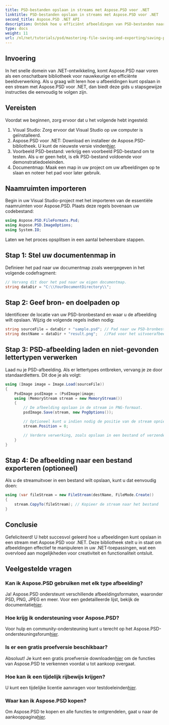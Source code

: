 ```yaml
---
title: PSD-bestanden opslaan in streams met Aspose.PSD voor .NET
linktitle: PSD-bestanden opslaan in streams met Aspose.PSD voor .NET
second_title: Aspose.PSD .NET API
description: Ontdek hoe u efficiënt afbeeldingen van PSD-bestanden naar streams kunt opslaan met Aspose.PSD voor .NET. Deze uitgebreide stapsgewijze handleiding behandelt vereisten, codes en technieken.
type: docs
weight: 11
url: /nl/net/tutorials/psd/mastering-file-saving-and-exporting/saving-psd-files-to-streams/
---
```

## Invoering

In het snelle domein van .NET-ontwikkeling, komt Aspose.PSD naar voren als een onschatbare bibliotheek voor nauwkeurige en efficiënte beeldverwerking. Als u graag wilt leren hoe u afbeeldingen kunt opslaan in een stream met Aspose.PSD voor .NET, dan biedt deze gids u stapsgewijze instructies die eenvoudig te volgen zijn.

## Vereisten

Voordat we beginnen, zorg ervoor dat u het volgende hebt ingesteld:

1. Visual Studio: Zorg ervoor dat Visual Studio op uw computer is geïnstalleerd.
2.  Aspose.PSD voor .NET: Download en installeer de Aspose.PSD-bibliotheek. U kunt de nieuwste versie vinden[hier](https://releases.aspose.com/psd/net/).
3. Voorbeeld PSD-bestand: verkrijg een voorbeeld PSD-bestand om te testen. Als u er geen hebt, is elk PSD-bestand voldoende voor demonstratiedoeleinden.
4. Documentmap: Maak een map in uw project om uw afbeeldingen op te slaan en noteer het pad voor later gebruik.

## Naamruimten importeren

Begin in uw Visual Studio-project met het importeren van de essentiële naamruimten voor Aspose.PSD. Plaats deze regels bovenaan uw codebestand:

```csharp
using Aspose.PSD.FileFormats.Psd;
using Aspose.PSD.ImageOptions;
using System.IO;
```

Laten we het proces opsplitsen in een aantal beheersbare stappen.

## Stap 1: Stel uw documentenmap in

Definieer het pad naar uw documentmap zoals weergegeven in het volgende codefragment:

```csharp
// Vervang dit door het pad naar uw eigen documentmap.
string dataDir = "C:\\YourDocumentDirectory\\";
```

## Stap 2: Geef bron- en doelpaden op

Identificeer de locatie van uw PSD-bronbestand en waar u de afbeelding wilt opslaan. Wijzig de volgende regels indien nodig:

```csharp
string sourceFile = dataDir + "sample.psd"; // Pad naar uw PSD-bronbestand
string destName = dataDir + "result.png";   //Pad voor het uitvoerafbeeldingsbestand
```

## Stap 3: PSD-afbeelding laden en niet-gevonden lettertypen verwerken

Laad nu je PSD-afbeelding. Als er lettertypes ontbreken, vervang je ze door standaardletters. Dit doe je als volgt:

```csharp
using (Image image = Image.Load(sourceFile))
{
    PsdImage psdImage = (PsdImage)image;
    using (MemoryStream stream = new MemoryStream())
    {
        // De afbeelding opslaan in de stream in PNG-formaat.
        psdImage.Save(stream, new PngOptions());

        // Optioneel kunt u indien nodig de positie van de stream opnieuw instellen
        stream.Position = 0;

        // Verdere verwerking, zoals opslaan in een bestand of verzenden via een netwerk, kan hier plaatsvinden.
    }
}
```

## Stap 4: De afbeelding naar een bestand exporteren (optioneel)

Als u de streamuitvoer in een bestand wilt opslaan, kunt u dat eenvoudig doen:

```csharp
using (var fileStream = new FileStream(destName, FileMode.Create))
{
    stream.CopyTo(fileStream); // Kopieer de stream naar het bestand
}
```

## Conclusie

Gefeliciteerd! U hebt succesvol geleerd hoe u afbeeldingen kunt opslaan in een stream met Aspose.PSD voor .NET. Deze bibliotheek stelt u in staat om afbeeldingen effectief te manipuleren in uw .NET-toepassingen, wat een overvloed aan mogelijkheden voor creativiteit en functionaliteit ontsluit.

## Veelgestelde vragen

### Kan ik Aspose.PSD gebruiken met elk type afbeelding?
Ja! Aspose.PSD ondersteunt verschillende afbeeldingsformaten, waaronder PSD, PNG, JPEG en meer. Voor een gedetailleerde lijst, bekijk de documentatie[hier](https://reference.aspose.com/psd/net/).

### Hoe krijg ik ondersteuning voor Aspose.PSD?
 Voor hulp en community-ondersteuning kunt u terecht op het Aspose.PSD-ondersteuningsforum[hier](https://forum.aspose.com/c/psd/34).

### Is er een gratis proefversie beschikbaar?
 Absoluut! Je kunt een gratis proefversie downloaden[hier](https://releases.aspose.com/) om de functies van Aspose.PSD te verkennen voordat u tot aankoop overgaat.

### Hoe kan ik een tijdelijk rijbewijs krijgen?
 U kunt een tijdelijke licentie aanvragen voor testdoeleinden[hier](https://purchase.conholdate.com/temporary-license/).

### Waar kan ik Aspose.PSD kopen?
 Om Aspose.PSD te kopen en alle functies te ontgrendelen, gaat u naar de aankooppagina[hier](https://purchase.conholdate.com/buy).